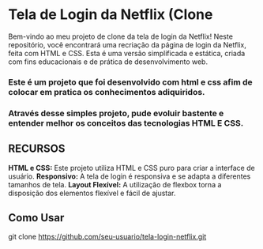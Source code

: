 # Tela de Login da Netflix (Clone
Bem-vindo ao meu projeto de clone da tela de login da Netflix! Neste repositório, você encontrará uma recriação da página de login da Netflix, feita com HTML e CSS. Esta é uma versão simplificada e estática, criada com fins educacionais e de prática de desenvolvimento web.
### Este é um projeto que foi desenvolvido com html e css afim de colocar em pratica os conhecimentos adiquiridos.
### Através desse simples projeto, pude evoluir bastente e entender melhor os conceitos das tecnologias HTML E CSS.

## RECURSOS 

**HTML e CSS:** Este projeto utiliza HTML e CSS puro para criar a interface de usuário.
**Responsivo:** A tela de login é responsiva e se adapta a diferentes tamanhos de tela.
**Layout Flexível:** A utilização de flexbox torna a disposição dos elementos flexível e fácil de ajustar.

## Como Usar
git clone https://github.com/seu-usuario/tela-login-netflix.git
